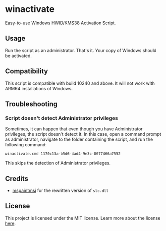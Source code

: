 # winactivate

Easy-to-use Windows HWID/KMS38 Activation Script.

## Usage

Run the script as an administrator. That's it. Your copy of Windows should be activated.

## Compatibility

This script is compatible with build 10240 and above. It will not work with ARM64 installations of Windows.

## Troubleshooting

### Script doesn't detect Administrator privileges

Sometimes, it can happen that even though you have Administrator privileges, the script doesn't detect it. In this case, open a command prompt as administrator, navigate to the folder containing the script, and run the following command:

    winactivate.cmd 1170c13a-b5d6-4ad4-9e3c-8077466a7552

This skips the detection of Administrator privileges.

## Credits

- [mspaintmsi](https://github.com/mspaintmsi) for the rewritten version of `slc.dll`

## License

This project is licensed under the MIT license. Learn more about the license [here](LICENSE).
